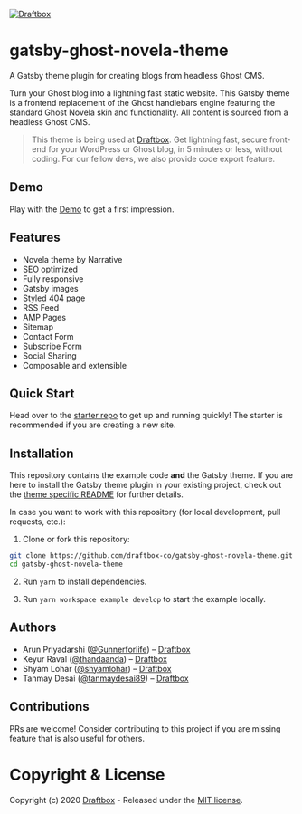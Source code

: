 [![Draftbox](https://res.cloudinary.com/thinkcdnimages/image/upload/v1589291053/Draftbox/draftbox-for-github.svg)](https://draftbox.co)

# gatsby-ghost-novela-theme

A Gatsby theme plugin for creating blogs from headless Ghost CMS.

Turn your Ghost blog into a lightning fast static website. This Gatsby theme is a frontend replacement of the Ghost handlebars engine featuring the standard Ghost Novela skin and functionality. All content is sourced from a headless Ghost CMS.

> This theme is being used at [Draftbox](https://draftbox.co). Get lightning fast, secure front-end for your WordPress or Ghost blog, in 5 minutes or less, without coding. For our fellow devs, we also provide code export feature.

## Demo

Play with the [Demo](https://ghost-novela-preview.draftbox.co/) to get a first impression.

## Features

- Novela theme by Narrative
- SEO optimized
- Fully responsive
- Gatsby images
- Styled 404 page
- RSS Feed
- AMP Pages
- Sitemap
- Contact Form
- Subscribe Form
- Social Sharing
- Composable and extensible

## Quick Start

Head over to the [starter repo](https://github.com/draftbox-co/gatsby-ghost-novela-starter) to get up and running quickly! The starter is recommended if you are creating a new site.

## Installation

This repository contains the example code **and** the Gatsby theme. If you are here to install the Gatsby theme plugin in your existing project, check out the [theme specific README](/gatsby-ghost-novela-theme/README.md) for further details.

In case you want to work with this repository (for local development, pull requests, etc.):

1. Clone or fork this repository:

```bash
git clone https://github.com/draftbox-co/gatsby-ghost-novela-theme.git
cd gatsby-ghost-novela-theme
```

2. Run `yarn` to install dependencies.

3. Run `yarn workspace example develop` to start the example locally.

## Authors

- Arun Priyadarshi ([@Gunnerforlife](https://github.com/Gunnerforlife)) – [Draftbox](https://draftbox.co)
- Keyur Raval ([@thandaanda](https://github.com/thandaanda)) – [Draftbox](https://draftbox.co)
- Shyam Lohar ([@shyamlohar](https://github.com/shyamlohar)) – [Draftbox](https://draftbox.co)
- Tanmay Desai ([@tanmaydesai89](https://github.com/tanmaydesai89)) – [Draftbox](https://draftbox.co)

## Contributions

PRs are welcome! Consider contributing to this project if you are missing feature that is also useful for others.

# Copyright & License

Copyright (c) 2020 [Draftbox](https://draftbox.co) - Released under the [MIT license](LICENSE).
